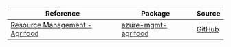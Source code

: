 | Reference | Package | Source |
|---|---|---|
|[Resource Management - Agrifood](mgmt-agrifood-readme.md)|[azure-mgmt-agrifood](https://pypi.org/project/azure-mgmt-agrifood)|[GitHub](https://github.com/Azure/azure-sdk-for-python/blob/main/sdk/agrifood/azure-mgmt-agrifood)|
